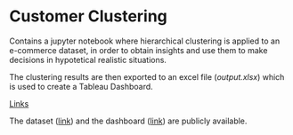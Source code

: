 # Customer Clustering
Contains a jupyter notebook where hierarchical clustering is applied to an e-commerce dataset, in order to obtain insights and use them to make decisions in hypotetical realistic situations. 

The clustering results are then exported to an excel file (*output.xlsx*) which is used to create a Tableau Dashboard.

<ins>Links<ins>
  
The dataset ([link](https://github.com/tirthajyoti/Machine-Learning-with-Python/blob/master/Datasets/Mall_Customers.csv)) and the dashboard ([link](https://public.tableau.com/views/CustomerSegmentationClustering/Story?:language=es&:display_count=y&publish=yes&:origin=viz_share_link)) are publicly available.
